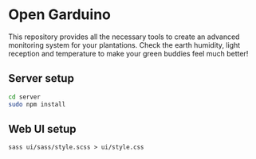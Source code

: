# Open Garduino

This repository provides all the necessary tools to create an advanced monitoring system for your plantations. Check
the earth humidity, light reception and temperature to make your green buddies feel much better!

## Server setup

``` sh
cd server
sudo npm install
```

## Web UI setup

```
sass ui/sass/style.scss > ui/style.css
```
